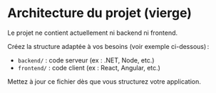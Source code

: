 # Architecture du projet (vierge)

Le projet ne contient actuellement ni backend ni frontend.

Créez la structure adaptée à vos besoins (voir exemple ci-dessous) :

- `backend/` : code serveur (ex : .NET, Node, etc.)
- `frontend/` : code client (ex : React, Angular, etc.)

Mettez à jour ce fichier dès que vous structurez votre application.





































